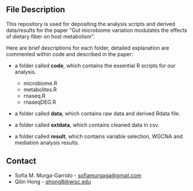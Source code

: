 ## File Description

This repository is used for depositing the analysis scripts and derived data/results for the paper "Gut microbiome variation modulates the effects of dietary fiber on host metabolism". 

Here are brief descriptions for each folder, detailed explanation are commented within code and described in the paper:

* a folder called **code**, which contains the essential R scripts for our analysis. 
  - microbiome.R
  - metabolites.R
  - rnaseq.R
  - rnaseqDEG.R

* a folder called **data**, which contains raw data and derived Rdata file.

* a folder called **extdata**, which contains cleaned data in csv.

* a folder called **result**, which contains variable selection, WGCNA and mediation analysis results.

## Contact

* Sofia M. Murga-Garrido - sofiamurgaga@gmail.com
* Qilin Hong - qhong8@wisc.edu
